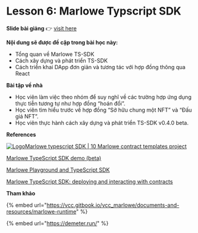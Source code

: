 # Lesson 6: Marlowe Typscript SDK

**Slide bài giảng** 👉 [visit here](https://docs.google.com/presentation/d/1n0-th51OPmAzoJLkmVmmS-ZqnKlhcEpx/edit?usp=sharing\&ouid=106187219308748411779\&rtpof=true\&sd=true)

**Nội dung sẽ được đề cập trong bài học này:**

* Tổng quan về Marlowe TS-SDK
* Cách xây dựng và phát triển TS-SDK
* Cách triển khai DApp đơn giản và tương tác với hợp đồng thông qua React

**Bài tập về nhà**

* Học viên làm việc theo nhóm để suy nghĩ về các trường hợp ứng dụng thực tiễn tương tự như hợp đồng “hoán đổi”.
* Học viên tìm hiểu trước về hợp đồng “Sở hữu chung một NFT” và “Đấu giá NFT”.
* Học viên thực hành cách xây dựng và phát triển TS-SDK v0.4.0 beta.

**References**

[<img src="https://3493263165-files.gitbook.io/~/files/v0/b/gitbook-x-prod.appspot.com/o/organizations%2FNkH5FCZcZxxLBw0VWAD5%2Fsites%2Fsite_kl9ms%2Ficon%2FvhbKuD7wq5Jvy09w9BYo%2Fphoto_2024-10-20_01-22-13.jpg?alt=media&#x26;token=8b4028f0-9b49-4764-9673-4a59dba6277a" alt="Logo" data-size="line">Marlowe typescript SDK | 10 Marlowe contract templates project](https://vcc.gitbook.io/vcc\_marlowe/documents-and-resources/marlowe-typescript-sdk)

<img src="https://www.youtube.com/s/desktop/ee2a28de/img/favicon_144x144.png" alt="" data-size="line">[Marlowe TypeScript SDK demo (beta)](https://youtu.be/0Qa1CsZUGnw?si=8RMUsZITQKwSf9FQ)

<img src="https://www.youtube.com/s/desktop/ee2a28de/img/favicon_144x144.png" alt="" data-size="line">[Marlowe Playground and TypeScript SDK](https://youtu.be/dsF-eADnOXE?si=n6tuFjvcqpO2VoPK)

<img src="https://www.youtube.com/s/desktop/ee2a28de/img/favicon_144x144.png" alt="" data-size="line">[Marlowe TypeScript SDK: deploying and interacting with contracts](https://youtu.be/7XsuT8D8L4Q?si=toynPrcWhDS55pZo)

**Tham khảo**

{% embed url="https://vcc.gitbook.io/vcc_marlowe/documents-and-resources/marlowe-runtime" %}

{% embed url="https://demeter.run/" %}

